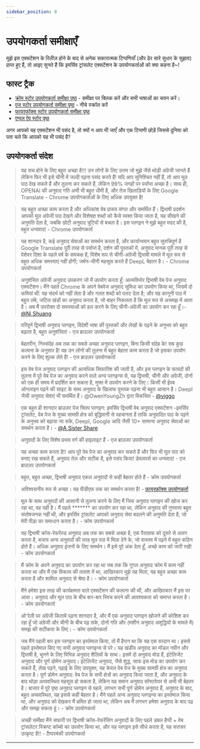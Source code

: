 ```yaml
---
sidebar_position: 8
---
```


# उपयोगकर्ता समीक्षाएँ

मुझे इस एक्सटेंशन के रिलीज़ होने के बाद से अनेक सकारात्मक टिप्पणियाँ (और ढेर सारे सुधार के सुझाव) प्राप्त हुए हैं, तो आइए सुनते हैं कि इमर्सिव ट्रांसलेट एक्सटेंशन के उपयोगकर्ताओं को क्या कहना है\~!

## फास्ट ट्रैक

- [क्रोम स्टोर उपयोगकर्ता समीक्षा पृष्ठ](https://chrome.google.com/webstore/detail/immersive-translate/bpoadfkcbjbfhfodiogcnhhhpibjhbnh) - समीक्षा पर क्लिक करें और सभी भाषाओं का चयन करें।
- [एज स्टोर उपयोगकर्ता समीक्षा पृष्ठ](https://microsoftedge.microsoft.com/addons/detail/amkbmndfnliijdhojkpoglbnaaahippg) - नीचे स्क्रॉल करें
- [फायरफॉक्स स्टोर उपयोगकर्ता समीक्षा पृष्ठ](https://addons.mozilla.org/en-US/firefox/addon/immersive-translate/reviews/)
- [एप्पल ऐप स्टोर पृष्ठ](https://apps.apple.com/app/id6447957425)

अगर आपको यह एक्सटेंशन भी पसंद है, तो क्यों न आप भी जाएँ और एक टिप्पणी छोड़ें जिससे दुनिया को पता चले कि आपको यह भी पसंद है?


## उपयोगकर्ता संदेश

> यह सच होने के लिए बहुत अच्छा है!!! उन लोगों के लिए उत्तम जो मुझे जैसे थोड़ी अंग्रेजी जानते हैं लेकिन फिर भी इसे चीनी में जल्दी पढ़ना पसंद करते हैं! यदि आप सुनिश्चित नहीं हैं, तो आप मूल पाठ देख सकते हैं और तुलना कर सकते हैं, लेकिन 99% जगहों पर पर्याप्त अच्छा है। साथ ही, OPENAI की अनुवाद गति अभी भी बहुत धीमी है, और तेज़ खिलाड़ियों के लिए Google Translate - Chrome उपयोगकर्ताओं के लिए अधिक उपयुक्त है!

> यह बहुत अच्छा काम करता है और अधिकांश वेब प्रारूप संगत और समर्थित हैं। द्विभाषी प्रदर्शन आपको मूल अंग्रेजी पाठ देखने और विशेषज्ञ शब्दों को कैसे व्यक्त किया जाता है, यह सीखने की अनुमति देता है, जबकि छोटी अनुवाद त्रुटियों से बचता है। इस प्लगइन ने मुझे बहुत मदद की है, बहुत धन्यवाद! - Chrome उपयोगकर्ता

> यह शानदार है, कई अनुवाद सेवाओं का समर्थन करता है, और कार्यान्वयन बहुत सुरुचिपूर्ण है Google Translate पूरी तरह से पर्याप्त है, दर्शन की पुस्तकों में, अनुवाद मानक पूरी तरह से पेशेवर दिशा के पहले वर्ष के समकक्ष है, विशेष रूप से चीनी-अंग्रेजी द्विभाषी मामले में मूल रूप से बहुत अधिक समस्याएं नहीं होंगी; जर्मन-चीनी महसूस करते हैं DeepL बेहतर है। - Chrome उपयोगकर्ता

> अनुशंसित अंग्रेजी अनुवाद उपकरण जो मैं उपयोग करता हूँ: आत्मविभोर द्विभाषी वेब पेज अनुवाद एक्सटेंशन। मैंने पहले Chrome के अपने वेबपेज अनुवाद सुविधा का उपयोग किया था, जिसमें दो कमियां थीं: यह संदर्भ को नहीं लेता है और गलत शब्दों को पलट देता है; और यह कानूनी पाठ में बहुत लंबे, जटिल खंडों का अनुवाद करता है, जो बाहर निकलता है कि मूल रूप से असमझ में आता है। अब मैं उपरोक्त दो समस्याओं को हल करने के लिए चीनी-अंग्रेजी का उपयोग कर रहा हूँ।-[@Ni Shuang](https://twitter.com/nishuang/status/1623576540389822465)

> परिपूर्ण द्विभाषी अनुवाद प्लगइन, विदेशी भाषा की पुस्तकों और लेखों के पढ़ने के अनुभव को बहुत बढ़ाता है, बहुत अनुशंसित! - एज ब्राउज़र उपयोगकर्ता

> बेहतरीन, निस्संदेह अब तक का सबसे अच्छा अनुवाद प्लगइन, बिना किसी संदेह के! सब कुछ कल्पना के अनुसार है! यह उन लोगों की तुलना में बहुत बेहतर काम करता है जो इसका उपयोग करने के लिए शुल्क लेते हैं! - एज ब्राउज़र उपयोगकर्ता

> इस वेब पेज अनुवाद प्लगइन की अत्यधिक सिफारिश की जाती है, और इस प्लगइन के फायदों की तुलना में पूरे वेब पेज का अनुवाद करने वाले अन्य प्लगइन्स से, यह द्विभाषी, चीनी और अंग्रेजी, दोनों को एक ही समय में प्रदर्शित कर सकता है, मुफ्त में उपयोग करने के लिए। किसी भी ईपब ऑनलाइन पढ़ने की साइट के साथ अनुवाद के खिलाफ पुस्तक पढ़ना भी बहुत आसान है। Deepl जैसी अनुवाद सेवाएं भी समर्थित हैं। @OwenYoungZh द्वारा विकसित - [@viggo](https://twitter.com/decohack/status/1622175776274792449)

> एक बहुत ही शानदार ब्राउज़र पेज फ्लिप प्लगइन: इमर्सिव द्विभाषी वेब अनुवाद एक्सटेंशन -इमर्सिव ट्रांसलेट, वेब पेज के मुख्य सामग्री क्षेत्र को बुद्धिमानी से पहचानता है ताकि अनुवादित पाठ के पढ़ने के अनुभव को बढ़ाया जा सके, Deepl, Google आदि जैसी 10+ सामान्य अनुवाद सेवाओं का समर्थन करता है। - [@A Sister Share](https://twitter.com/abskoop/status/1619619066511241216)

> अनुवादों के लिए विशेष प्रभाव वर्ग की हाइलाइट हैं - एज ब्राउज़र उपयोगकर्ता

> यह अच्छा काम करता है!! आप पूरे वेब पेज का अनुवाद कर सकते हैं और फिर भी मूल पाठ को बनाए रख सकते हैं, अनुवाद तेज़ और सटीक है, इसे पसंद किया! डेवलपर्स का धन्यवाद! - एज ब्राउज़र उपयोगकर्ता

> बहुत, बहुत अच्छा, द्विभाषी अनुवाद एकल अनुवादों से कहीं बेहतर होते हैं - क्रोम उपयोगकर्ता

> अविश्वसनीय रूप से अच्छा। यह पीडीएफ तक का समर्थन करता है! - [फ़ायरफ़ॉक्स उपयोगकर्ता](https://addons.mozilla.org/en-US/firefox/addon/immersive-translate/reviews/1923696/)

> मूल के साथ अनुवादों की आसानी से तुलना करने के लिए मैं जिस अनुवाद प्लगइन की खोज कर रहा था, वह यही है। मैं पहले \*\*\*\*\*\*\* का उपयोग कर रहा था, लेकिन अनुवाद की गुणवत्ता बहुत संतोषजनक नहीं थी, और इमर्सिव ट्रांसलेट आपको अनुवाद सेवा बदलने की अनुमति देता है, जो मेरी पीड़ा का समाधान करता है। - क्रोम उपयोगकर्ता

> यह द्विभाषी क्रॉस-रेफरेंस्ड अनुवाद अब तक का सबसे अच्छा है, एक पैराग्राफ को दूसरे से अलग करता है, बजाय अन्य अनुवादों की तरह मूल पाठ में मिला देने के, जो वास्तव में पढ़ने में बहुत कठिन होते हैं। अधिक अनुवाद इंजनों के लिए समर्थन। मैं इसे पूरे अंक देता हूँ, अच्छे काम को जारी रखें! - क्रोम उपयोगकर्ता

> मैं क्रोम के अपने अनुवाद का उपयोग कर रहा था जब तक कि गूगल अनुवाद क्रोम में काम नहीं करता था और मैं एक विकल्प की तलाश में था, आखिरकार मुझे यह मिला, यह बहुत अच्छा काम करता है और शामिल अनुवाद से श्रेष्ठ है। - क्रोम उपयोगकर्ता

> मैंने हमेशा इस तरह की कार्यक्षमता वाले एक्सटेंशन की कल्पना की थी, और आखिरकार मैं इस पर आया। अनुवाद और मूल पाठ के बीच बार-बार स्विच करने की आवश्यकता को समाप्त करता है। - क्रोम उपयोगकर्ता

> ओ'रेली पर अंग्रेजी किताबें पढ़ना शानदार है, और मैं एक अनुवाद प्लगइन खोजने की कोशिश कर रहा हूँ जो अंग्रेजी और चीनी के बीच पढ़ सके, दोनों गति और (मशीन अनुवाद अशुद्धियों के मामले में) समझ की सटीकता के लिए। - क्रोम उपयोगकर्ता

> जब मैंने पहली बार इस प्लगइन का इस्तेमाल किया, तो मैं हैरान था कि यह एक वरदान था। इससे पहले इस्तेमाल किए गए सभी अनुवाद प्लगइन्स से परे। यह खंडीय अनुवाद का मॉडल नवीन और द्विभाषी है, चुनने के लिए विभिन्न अनुवाद शैलियों के साथ। इसमें दो अनुवाद मोड हैं, इंटेलिजेंट अनुवाद और पूर्ण डोमेन अनुवाद। इंटेलिजेंट अनुवाद, जैसे शुद्ध, साफ इस मोड का उपयोग कर सकते हैं, लेख पढ़ने, पढ़ाई के लिए उपयुक्त, यह केवल वेब पेज के मुख्य सामग्री क्षेत्र का अनुवाद करता है। पूर्ण डोमेन अनुवाद: वेब पेज के सभी क्षेत्रों का अनुवाद किया जाता है, और अनुवाद के बाद थोड़ा अव्यवस्थित महसूस हो सकता है, लेकिन यह समान अनुवाद सॉफ्टवेयर से अभी भी बेहतर है। बाजार में पूरे पृष्ठ अनुवाद प्लगइन से पहले, लगभग सभी पूर्ण डोमेन अनुवाद हैं, अनुवाद के बाद, बहुत अव्यवस्थित, यह इससे कहीं बेहतर है। मैंने पहले अन्य अनुवाद प्लगइन्स का इस्तेमाल किया था, और अनुवाद को देखकर मैं भ्रमित हो जाता था, लेकिन अब मैं लगभग हमेशा अनुवाद के बाद पढ़ और समझ सकता हूं। - क्रोम उपयोगकर्ता

> अच्छी समीक्षा मैंने सफारी पर द्विभाषी क्रॉस-रेफरेंसिंग अनुवादों के लिए पहले डबल हैप्पी + वेब ट्रांसलेटर स्क्रिप्ट कॉम्बो का उपयोग किया था, और यह प्लगइन इसे सीधे करता है, यह सरासर उत्कृष्ट है!! - टैम्परमंकी उपयोगकर्ता

***

<!-- यदि आपके पास कुछ कहने के लिए है जिसे आप यहाँ रखना चाहते हैं, इस Github स्रोत फ़ाइल को [संपादित](https://github.com/immersive-translate/immersive-translate/edit/main/docs/review.md) करें \~ -->